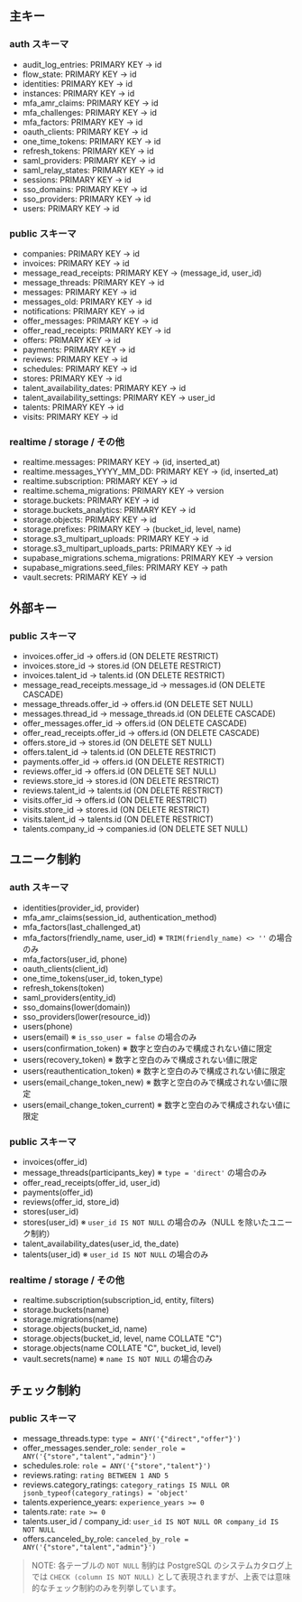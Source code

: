 ## 主キー

### auth スキーマ
- audit_log_entries: PRIMARY KEY → id
- flow_state: PRIMARY KEY → id
- identities: PRIMARY KEY → id
- instances: PRIMARY KEY → id
- mfa_amr_claims: PRIMARY KEY → id
- mfa_challenges: PRIMARY KEY → id
- mfa_factors: PRIMARY KEY → id
- oauth_clients: PRIMARY KEY → id
- one_time_tokens: PRIMARY KEY → id
- refresh_tokens: PRIMARY KEY → id
- saml_providers: PRIMARY KEY → id
- saml_relay_states: PRIMARY KEY → id
- sessions: PRIMARY KEY → id
- sso_domains: PRIMARY KEY → id
- sso_providers: PRIMARY KEY → id
- users: PRIMARY KEY → id

### public スキーマ
- companies: PRIMARY KEY → id
- invoices: PRIMARY KEY → id
- message_read_receipts: PRIMARY KEY → (message_id, user_id)
- message_threads: PRIMARY KEY → id
- messages: PRIMARY KEY → id
- messages_old: PRIMARY KEY → id
- notifications: PRIMARY KEY → id
- offer_messages: PRIMARY KEY → id
- offer_read_receipts: PRIMARY KEY → id
- offers: PRIMARY KEY → id
- payments: PRIMARY KEY → id
- reviews: PRIMARY KEY → id
- schedules: PRIMARY KEY → id
- stores: PRIMARY KEY → id
- talent_availability_dates: PRIMARY KEY → id
- talent_availability_settings: PRIMARY KEY → user_id
- talents: PRIMARY KEY → id
- visits: PRIMARY KEY → id

### realtime / storage / その他
- realtime.messages: PRIMARY KEY → (id, inserted_at)
- realtime.messages_YYYY_MM_DD: PRIMARY KEY → (id, inserted_at)
- realtime.subscription: PRIMARY KEY → id
- realtime.schema_migrations: PRIMARY KEY → version
- storage.buckets: PRIMARY KEY → id
- storage.buckets_analytics: PRIMARY KEY → id
- storage.objects: PRIMARY KEY → id
- storage.prefixes: PRIMARY KEY → (bucket_id, level, name)
- storage.s3_multipart_uploads: PRIMARY KEY → id
- storage.s3_multipart_uploads_parts: PRIMARY KEY → id
- supabase_migrations.schema_migrations: PRIMARY KEY → version
- supabase_migrations.seed_files: PRIMARY KEY → path
- vault.secrets: PRIMARY KEY → id

## 外部キー

### public スキーマ
- invoices.offer_id → offers.id (ON DELETE RESTRICT)
- invoices.store_id → stores.id (ON DELETE RESTRICT)
- invoices.talent_id → talents.id (ON DELETE RESTRICT)
- message_read_receipts.message_id → messages.id (ON DELETE CASCADE)
- message_threads.offer_id → offers.id (ON DELETE SET NULL)
- messages.thread_id → message_threads.id (ON DELETE CASCADE)
- offer_messages.offer_id → offers.id (ON DELETE CASCADE)
- offer_read_receipts.offer_id → offers.id (ON DELETE CASCADE)
- offers.store_id → stores.id (ON DELETE SET NULL)
- offers.talent_id → talents.id (ON DELETE RESTRICT)
- payments.offer_id → offers.id (ON DELETE RESTRICT)
- reviews.offer_id → offers.id (ON DELETE SET NULL)
- reviews.store_id → stores.id (ON DELETE RESTRICT)
- reviews.talent_id → talents.id (ON DELETE RESTRICT)
- visits.offer_id → offers.id (ON DELETE RESTRICT)
- visits.store_id → stores.id (ON DELETE RESTRICT)
- visits.talent_id → talents.id (ON DELETE RESTRICT)
- talents.company_id → companies.id (ON DELETE SET NULL)

## ユニーク制約

### auth スキーマ
- identities(provider_id, provider)
- mfa_amr_claims(session_id, authentication_method)
- mfa_factors(last_challenged_at)
- mfa_factors(friendly_name, user_id) ※ `TRIM(friendly_name) <> ''` の場合のみ
- mfa_factors(user_id, phone)
- oauth_clients(client_id)
- one_time_tokens(user_id, token_type)
- refresh_tokens(token)
- saml_providers(entity_id)
- sso_domains(lower(domain))
- sso_providers(lower(resource_id))
- users(phone)
- users(email) ※ `is_sso_user = false` の場合のみ
- users(confirmation_token) ※ 数字と空白のみで構成されない値に限定
- users(recovery_token) ※ 数字と空白のみで構成されない値に限定
- users(reauthentication_token) ※ 数字と空白のみで構成されない値に限定
- users(email_change_token_new) ※ 数字と空白のみで構成されない値に限定
- users(email_change_token_current) ※ 数字と空白のみで構成されない値に限定

### public スキーマ
- invoices(offer_id)
- message_threads(participants_key) ※ `type = 'direct'` の場合のみ
- offer_read_receipts(offer_id, user_id)
- payments(offer_id)
- reviews(offer_id, store_id)
- stores(user_id)
- stores(user_id) ※ `user_id IS NOT NULL` の場合のみ（NULL を除いたユニーク制約）
- talent_availability_dates(user_id, the_date)
- talents(user_id) ※ `user_id IS NOT NULL` の場合のみ

### realtime / storage / その他
- realtime.subscription(subscription_id, entity, filters)
- storage.buckets(name)
- storage.migrations(name)
- storage.objects(bucket_id, name)
- storage.objects(bucket_id, level, name COLLATE "C")
- storage.objects(name COLLATE "C", bucket_id, level)
- vault.secrets(name) ※ `name IS NOT NULL` の場合のみ

## チェック制約

### public スキーマ
- message_threads.type: `type = ANY('{"direct","offer"}')`
- offer_messages.sender_role: `sender_role = ANY('{"store","talent","admin"}')`
- schedules.role: `role = ANY('{"store","talent"}')`
- reviews.rating: `rating BETWEEN 1 AND 5`
- reviews.category_ratings: `category_ratings IS NULL OR jsonb_typeof(category_ratings) = 'object'`
- talents.experience_years: `experience_years >= 0`
- talents.rate: `rate >= 0`
- talents.user_id / company_id: `user_id IS NOT NULL OR company_id IS NOT NULL`
- offers.canceled_by_role: `canceled_by_role = ANY('{"store","talent","admin"}')`

> NOTE: 各テーブルの `NOT NULL` 制約は PostgreSQL のシステムカタログ上では `CHECK (column IS NOT NULL)` として表現されますが、上表では意味的なチェック制約のみを列挙しています。
